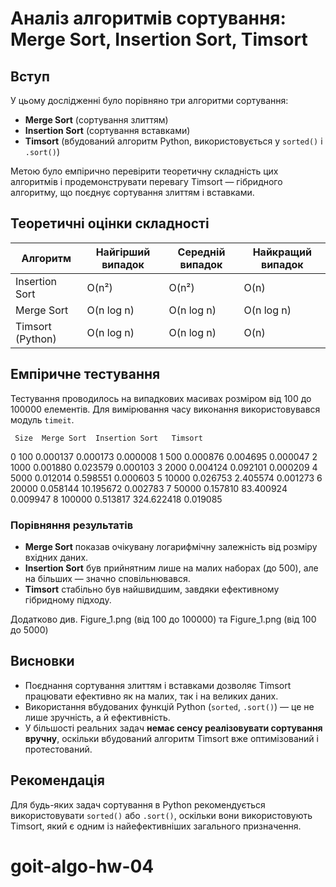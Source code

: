 
# Аналіз алгоритмів сортування: Merge Sort, Insertion Sort, Timsort

## Вступ

У цьому дослідженні було порівняно три алгоритми сортування:
- **Merge Sort** (сортування злиттям)
- **Insertion Sort** (сортування вставками)
- **Timsort** (вбудований алгоритм Python, використовується у `sorted()` і `.sort()`)

Метою було емпірично перевірити теоретичну складність цих алгоритмів і продемонструвати перевагу Timsort — гібридного алгоритму, що поєднує сортування злиттям і вставками.

## Теоретичні оцінки складності

| Алгоритм        | Найгірший випадок | Середній випадок | Найкращий випадок |
|------------------|-------------------|-------------------|--------------------|
| Insertion Sort   | O(n²)             | O(n²)             | O(n)               |
| Merge Sort       | O(n log n)        | O(n log n)        | O(n log n)         |
| Timsort (Python) | O(n log n)        | O(n log n)        | O(n)               |

## Емпіричне тестування

Тестування проводилось на випадкових масивах розміром від 100 до 100000 елементів. Для вимірювання часу виконання використовувався модуль `timeit`. 

     Size  Merge Sort  Insertion Sort   Timsort
0     100    0.000137        0.000173  0.000008
1     500    0.000876        0.004695  0.000047
2    1000    0.001880        0.023579  0.000103
3    2000    0.004124        0.092101  0.000209
4    5000    0.012014        0.598551  0.000603
5   10000    0.026753        2.405574  0.001273
6   20000    0.058144       10.195672  0.002783
7   50000    0.157810       83.400924  0.009947
8  100000    0.513817      324.622418  0.019085

### Порівняння результатів

- **Merge Sort** показав очікувану логарифмічну залежність від розміру вхідних даних.
- **Insertion Sort** був прийнятним лише на малих наборах (до 500), але на більших — значно сповільнювався.
- **Timsort** стабільно був найшвидшим, завдяки ефективному гібридному підходу.

Додатково див. Figure_1.png (від 100 до 100000) та Figure_1.png (від 100 до 5000)

## Висновки

- Поєднання сортування злиттям і вставками дозволяє Timsort працювати ефективно як на малих, так і на великих даних.
- Використання вбудованих функцій Python (`sorted`, `.sort()`) — це не лише зручність, а й ефективність.
- У більшості реальних задач **немає сенсу реалізовувати сортування вручну**, оскільки вбудований алгоритм Timsort вже оптимізований і протестований.

## Рекомендація

Для будь-яких задач сортування в Python рекомендується використовувати `sorted()` або `.sort()`, оскільки вони використовують Timsort, який є одним із найефективніших загального призначення.
# goit-algo-hw-04
